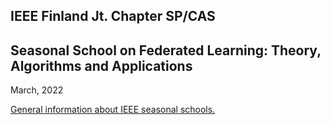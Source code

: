 ## IEEE Finland Jt. Chapter SP/CAS 
## Seasonal School on Federated Learning: Theory, Algorithms and Applications 

March, 2022  



[General information about IEEE seasonal schools.](https://signalprocessingsociety.org/community-involvement/seasonal-schools)